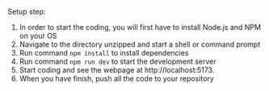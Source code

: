 Setup step:

1. In order to start the coding, you will first have to install Node.js and NPM on your OS
2. Navigate to the directory unzipped and start a shell or command prompt
3. Run command `npm install` to install dependencies
4. Run command `npm run dev` to start the development server
5. Start coding and see the webpage at http://localhost:5173.
6. When you have finish, push all the code to your repository
